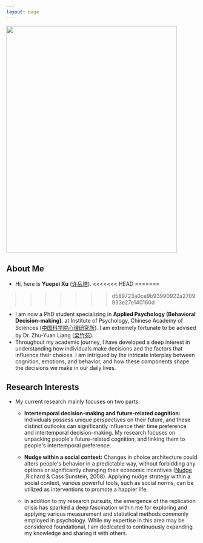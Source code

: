 ```yaml
---
layout: page
---
```


<img src="https://yuepeixu.github.io/images/Yuepei_Xu.jpg" class="floatpic" width="450" height="600">

## About Me

- Hi, here is **Yuepei Xu** ([许岳培](https://yuepeixu.github.io/file/YuepeiXu_CV.pdf)).
<<<<<<< HEAD
=======
  
>>>>>>> d589723a0ce9b93990922a2709933e27e140160d
- I am now a PhD student specializing in **Applied Psychology (Behavioral Decision-making)**, at Institute of Psychology, Chinese Academy of Sciences ([中国科学院心理研究所](http://www.psych.ac.cn/)). I am extremely fortunate to be advised by Dr. Zhu-Yuan Liang ([梁竹苑](http://www.psych.cas.cn/team/fyjy/index_90511.html?json=http://www.psych.cas.cn/sourcedb_psych_cas/cn/expert/201704/t20170411_6369873.json)).
- Throughout my academic journey, I have developed a deep interest in understanding how individuals make decisions and the factors that influence their choices. I am intrigued by the intricate interplay between cognition, emotions, and behavior, and how these components shape the decisions we make in our daily lives.

## Research Interests

- My current research mainly focuses on two parts:
    - **Intertemporal decision-making and future-related cognition:** Individuals possess unique perspectives on their future, and these distinct outlooks can significantly influence their time preference and intertemporal decision-making. My research focuses on unpacking people's future-related cognition, and linking them to people's intertemporal preference.
    - **Nudge within a social context:** Changes in choice architecture could alters people's behavior in a predictable way, without forbidding any options or significantly changing their economic incentives ([Nudge](https://en.wikipedia.org/wiki/Nudge_theory#cite_note-R._Thaler_and_C._Sunstein._2008-16) ,Richard & Cass Sunstein, 2008). Applying nudge strategy within a social context, various powerful tools, such as social norms, can be utilized as interventions to promote a happier life.
    
    - In addition to my research pursuits, the emergence of the replication crisis has sparked a deep fascination within me for exploring and applying various measurement and statistical methods commonly employed in psychology. While my expertise in this area may be considered foundational, I am dedicated to continuously expanding my knowledge and sharing it with others.
